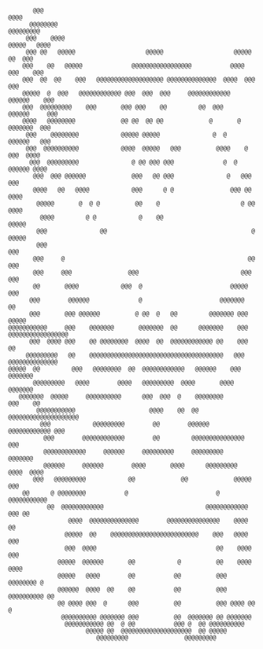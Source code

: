            @@@                                                               @@@@               
          @@@@@@@@                                                       @@@@@@@@@              
         @@@    @@@@                                                   @@@@@   @@@@             
         @@@ @@   @@@@@                    @@@@@                    @@@@@   @@  @@@             
        @@@    @@   @@@@@              @@@@@@@@@@@@@@@@@           @@@@  @@@    @@@             
        @@@  @@  @@    @@@   @@@@@@@@@@@@@@@@@@@ @@@@@@@@@@@@@@  @@@@  @@@      @@@             
        @@@@@  @  @@@   @@@@@@@@@@@@ @@@  @@@  @@@     @@@@@@@@@@@@   @@@@@@    @@@             
        @@@  @@@@@@@@@    @@@       @@@ @@@    @@         @@  @@@    @@@@@@     @@@             
        @@@@   @@@@@@@@             @@ @@  @@ @@             @       @ @@@@@@@  @@@             
         @@@    @@@@@@@@            @@@@@ @@@@@               @  @     @@@@@@   @@@             
         @@@  @@@@@@@@@@            @@@@  @@@@@   @@@          @@@@    @  @@@  @@@@             
          @@@  @@@@@@@@@               @ @@ @@@ @@@              @  @  @@@@@@ @@@@              
           @@@  @@@ @@@@@@             @@@   @@ @@@               @   @@@     @@@               
           @@@@   @@   @@@@            @@@      @ @                @@@ @@   @@@@                
            @@@@@       @  @ @          @@    @                       @ @@ @@@@                 
             @@@@         @ @            @    @@                          @@@@@                 
            @@@               @@                                         @ @@@@@                
            @@@                                                              @@@                
           @@@     @                                                    @@    @@@               
           @@@     @@@                @@@                             @@@     @@@               
           @@       @@@@            @@@  @                         @@@@@      @@@               
          @@@        @@@@@@              @                      @@@@@@@        @@               
          @@@       @@@ @@@@@@          @ @@  @   @@         @@@@@@@ @@@       @@@@@            
    @@@@@@@@@@@     @@@    @@@@@@@       @@@@@@@  @@      @@@@@@@    @@@  @@@@@@@@@@@@@@@@@     
          @@@  @@@@ @@@    @@ @@@@@@@@  @@@@  @@  @@@@@@@@@@@@ @@    @@@       @@               
         @@@@@@@@@   @@    @@@@@@@@@@@@@@@@@@@@@@@@@@@@@@@@@@@@@@   @@@  @@@@@@@@@@@@@@         
    @@@@@  @@         @@@   @@@@@@@@  @@  @@@@@@@@@@@@   @@@@@@    @@@    @@@@@@@               
           @@@@@@@@@   @@@@        @@@@   @@@@@@@@@  @@@@       @@@@          @@@@@@@           
       @@@@@@@  @@@@@     @@@@@@@@@@      @@@  @@@  @    @@@@@@@@             @@@    @@         
            @@@@@@@@@@@                     @@@@    @@  @@         @@@@@@@@@@@@@@@@@@@@         
             @@@            @@@@@@@@@        @@        @@@@@@  @@@@@@@@@@@@ @@@                 
              @@@        @@@@@@@@@@@@        @@         @@@@@@@@@@@@@@@    @@@                  
              @@@@@@@@@@@@     @@@@@@     @@@@@@@@@     @@@@@@@@@     @@@@@@@                   
              @@@@@@     @@@@@@        @@@@       @@@@      @@@@@@@@@  @@@@  @@@@               
           @@@   @@@@@@@@@            @@             @@             @@@@@        @@@            
        @@      @ @@@@@@@@           @                         @ @@@@@@@@@@@                    
               @@  @@@@@@@@@@@@                             @@@@@@@@@@@@ @@@ @@                 
                     @@@@  @@@@@@@@@@@@@@        @@@@@@@@@@@@@@@    @@@@  @@                    
                    @@@@@  @@    @@@@@@@@@@@@@@@@@@@@@@@@@    @@@   @@@@  @@@                   
                    @@@  @@@@                                  @@    @@@@ @@@                   
                  @@@@@  @@@@@@       @@            @          @@    @@@@ @@@@                  
                  @@@@@   @@@@        @@           @@          @@@   @@@@@@@@ @                 
                  @@@@@@  @@@@  @@    @@           @@          @@@  @@@@@@@@@@ @@               
                  @@ @@@@ @@@  @      @@@          @@          @@@ @@@@ @@    @                 
                   @@@@@@@@@@ @@@@@@@ @@@          @@  @@@@@@@ @@ @@@@@@@                       
                    @@@@@@@@@@@ @@  @ @@           @@@ @  @@ @@@@@@@@@@                         
                          @@@@@ @@  @@@@@@@@@@@@@@@@@@@@  @@ @@@@@                              
                             @@@@@@@@@                @@@@@@@@@                                 
